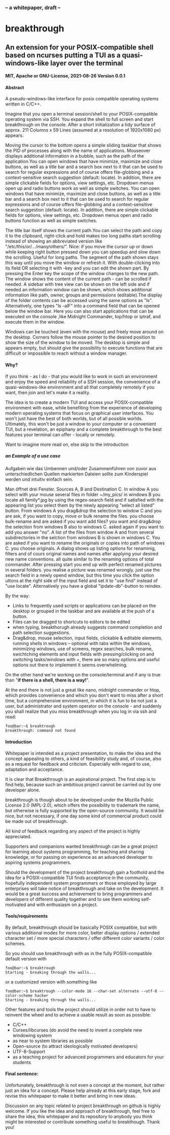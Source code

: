 ### – a whitepaper, draft – 
# breakthrough
## An extension for your POSIX-compatible shell based on ncurses putting a TUI as a quasi-windows-like layer over the terminal
#### MIT, Apache or GNU-License, 2021-08-26 Version 0.0.1

#### Abstract
A pseudo-windows-like interface for posix compatible operating systems written in C/C++.

Imagine that you open a terminal session/shell to your POSIX-compatible operating system via SSH. You expand the shell to full screen and start breakthrough on the console. After a short initialization a tidy surface of approx. 211 Columns x 59 Lines (assumed at a resolution of 1920x1080 px) appears. 

Moving the cursor to the bottom opens a simple sliding taskbar that shows the PID of  processes along with the name of applications. Mouseover displays additional information in a bubble, such as the path of the application.You can open windows that have minimize, maximize and close buttons, as well as a title bar and a search box next to it that can be used to search for regular expressions and of course offers file-globbing and a context-sensitive search suggestion (default: locate).  In addition, there are simple clickable fields for options, view settings, etc. Dropdown menus open up and radio buttons work as well as simple switches.
You can open windows that have minimize, maximize and close buttons, as well as a title bar and a search box next to it that can be used to search for regular expressions and of course offers file-globbing and a context-sensitive search suggestion (default: locate).  In addition, there are simple clickable fields for options, view settings, etc. Dropdown menus open and radio buttons function as well as simple switches.

The title bar itself shows the current path.You can select the path and copy it to the clipboard, right-click and hold makes too long paths start scrolling instead of showing an abbreviated version like "/etc/this/or/.../many/others/". Nice: if you move the cursor up or down while keeping right button pressed down you can speedup and slow down the scrolling. Useful for long paths. The segment of the path shown stays this way until you move the window or refresh it.  With double-clicking into its field OR selecting it with <TAB>-key and <ENTER> you can edit the shown part. By pressing the Enter key the scope of the window changes to the new path. The window shows the content of the current path - can be scrolled if needed. A sidebar with tree view can be shown on the left side and if needed an information window can be shown, which shows additional information like path, owner, groups and permissions (editable).The display of the folder contents can be accessed using the same options as "ls". Alternatively, one types "ls -alF" into a command field that can be opened below the window bar. Here you can also start applications that can be executed on the console ,like Midnight Commander, top/htop or iptraf, and execute them in the window. 

Windows can be touched (even with the mouse) and freely move around on the desktop. Corners follow the mouse pointer to the desired position to show the size of the window to be moved. The desktop is simple and appears empty, but should give the possibility to execute functions that are difficult or impossible to reach without a window manager. 

#### Why? 

If you think - as I do - that you would like to work in such an environment and enjoy the speed and reliability of a SSH session, the convenience of a quasi-windows-like environment and all that completely remotely if you want, then join and let's make it a reality. 

The idea is to create a modern TUI and access your POSIX-compatible environment with ease, while benefiting from the experience of developing modern operating systems that focus on graphical user interfaces. You won't just have the best of both worlds, but of all possible worlds. Ultimately, this won't be just a window to your computer or a convenient TUI, but a revelation, an epiphany and a complete breakthrough to the best features your terminal can offer - locally or remotely. 

Want to imagine more read on, else skip to the introduction

##### an Example of a use case

Aufgaben wie das Umbennen und/oder Zusammenführen von zuvor aus unterschiedlichen Quellen markierten Dateien sollte zum Kinderspiel werden und intuitiv einfach sein.
  
Man öffnet drei Fenster. Sources A, B and Destination C. In window A you select with your mouse several files in folder ~/my_pics/ in windows B you locate all family*.jpg by using the regex-search field and if satisfied with the appearing list you select them by the newly appearing "select all listed" button. From windows A you drag&drop the selection to window C and you are ask, if you want to copy, move or bulk rename the files. you choose bulk-rename and are asked if you want add files? you want and drag&drop the selection from windows B also to windows C. asked again if you want to add you answer "no". A list of the files from window A and from several subdirectories in the selction from windows B is shown in windows C. You are asked if you want to rename the originals or copies into path of windows C. you choose originals. A dialog shows up listing options for renaminig, filters and of cours original names and names after applying your desired new name conventions. all quite similar to the renaming options of total commander. After pressing start you end up with perfect renamed pictures in several folders. you realise a picture was renamed wrongly. just use the search field in a newly opend window, but this time you click the option uttons at the right side of the input field and set it to "use find" instead of "use locate". Alternatively you have a global "ipdate-db"-button to reindex.

By the way: 
- Links to frequently used scripts or applications can be placed on the desktop or grouped in the taskbar and are available at the push of a button. 
- Files can be dragged to shortcuts to editors to be edited
- when typing, breakthorugh already suggests command completion and path selection suggestions.
- Drag&drop, mouse selection, input fields, clickable & editable elements, running shells in windows – optional with tabs within the windows, minimizing windows, use of screens, regex searches, bulk rename, swichtching elements and input fields with pressing/clicking on <TAB> and switching tasks/windows with <ALT>+<TAB>, there are so many options and useful options out there to implement it seems overwhelming. 

On the other hand we're working on the console/terminal and if any is true than "**if there is a shell, there is a way!**".

At the end there is not just a great like nano, midnight commander or htop, which provides convenience and which you don't want to miss after a short time, but a comprehensive environment, in which it is fun to be not just a user, but administrator and system operator on the console - and suddenly you shall realize that you miss breakthrough when you log in via ssh and read:

```console
foo@bar:~$ breaktrough
breakthrough: command not found
```

#### Introduction 

Whitepaper is intended as a project presentation, to make the idea and the concept appealing to others, a kind of feasibility study and, of course, also as a request for feedback and criticism. Especially with regard to use, adaptation and acceptance. 

It is clear that Breakthrough is an aspirational project. The first step is to find help, because such an ambitious project cannot be carried out by one developer alone. 

breakthrough is though about to be developed under the Mozilla Public License 2.0 (MPL-2.0), which offers the possibility to trademark the name, but otherwise is fully supported by the open-source community. It would be nice, but not necessary, if one day some kind of commercial product could be made out of breakthrough. 

All kind of feedback regarding any aspect of the project is highly appreciated.

Supporters and companions wanted
breakthrough can be a great project for learning about systems programming, for teaching and sharing knowledge, or for passing on experience as an advanced developer to aspiring systems programmers. 

Should the development of the project breakthrough gain a foothold and the idea for a POSIX-compatible TUI finds acceptance in the community, hopefully independent system programmers or those employed by large enterprises will take notice of breakthrough and take on the development. It would be a great success and achievement to bring programmers and developers of different quality together and to see them working self-motivated and with enthusiasm on a project.

#### Tools/requirements

By default, breakthrough should be basically POSIX compatible, but with various additional modes for more color, better display options / extended character set / more special characters / offer different color variants / color schemes.

So you should use breakthrough with as in the fully POSIX-compatible default version with

```console
foo@bar:~$ breaktrough
Starting - breaking through the walls...
```
or a customized version with something like
```console
foo@bar:~$ breaktrough --color-mode 16 --char-set alternate --utf-8 --color-scheme hacker
Starting - breaking through the walls...
```
Other features and tools the project should utilize in order not to have to reinvent the wheel and to achieve a usable result as soon as possible:   
- C/C++
- Curses/libcurses (do avoid the need to invent a complete new windowing system
- as near to system libraries as possible
- Open-source (to attract ideologically motivated developers) 
- UTF-8-Support 
- as a teaching project for advanced programmers and educators for your students

#### Final sentence: 

Unfortunately, breakthrough is not even a concept at the moment, but rather just an idea for a concept. Please help already at this early stage, fork and revise this whitepaper to make it better and bring in new ideas.

Discussion on any topic related to project breakthrough on github is highly welcome. If you like the idea and approach of breakthrough, feel free to share the idea, this whitepaper and its repository to anybody you think might be interested or contribute something useful to breakthough. Thank you!
